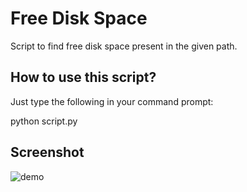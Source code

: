 # Free Disk Space
Script to find free disk space present in the given path.

## How to use this script?

Just type the following in your command prompt:

python script.py

## Screenshot
![demo](https://user-images.githubusercontent.com/56690856/99070578-8173a180-25d6-11eb-8eec-526624f80866.png)